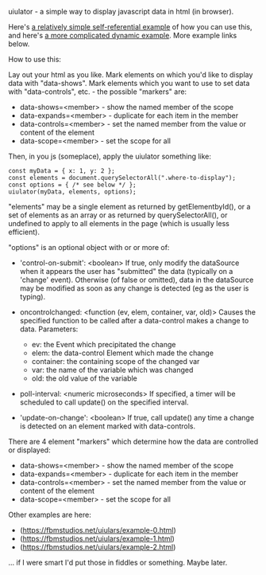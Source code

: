 uiulator - a simple way to display javascript data in html (in browser).

Here's [a relatively simple self-referential example](https://fbmstudios.net/uiulars/example-1.html) of how you can use this, and
here's [a more complicated dynamic example](https://fbmstudios.net/uiulars/example-3.html).
More example links below.

How to use this:

Lay out your html as you like.  Mark elements on which you'd
like to display data with "data-shows".  Mark elements which
you want to use to set data with "data-controls", etc. - the
possible "markers" are:

- data-shows=&lt;member>    - show the named member of the scope
- data-expands=&lt;member>  - duplicate for each item in the member
- data-controls=&lt;member> - set the named member from the value or content of the element
- data-scope=&lt;member>    - set the scope for all

Then, in you js (someplace), apply the uiulator something like:

    const myData = { x: 1, y: 2 };
    const elements = document.querySelectorAll(".where-to-display");
    const options = { /* see below */ };
    uiulator(myData, elements, options);

"elements" may be a single element as returned by getElementbyId(),
or a set of elements as an array or as returned by querySelectorAll(),
or undefined to apply to all elements in the page (which is usually
less efficient).

"options" is an optional object with or or more of:

- 'control-on-submit': &lt;boolean>
If true, only modify the dataSource when it appears the
user has "submitted" the data (typically on a 'change'
event).  Otherwise (of false or omitted), data in the
dataSource may be modified as soon as any change is
detected (eg as the user is typing).

- oncontrolchanged: &lt;function (ev, elem, container, var, old)>
Causes the specified function to be called after a
data-control makes a change to data.  Parameters:
    - ev: the Event which precipitated the change
    - elem: the data-control Element which made the change
    - container: the containing scope of the changed var
    - var: the name of the variable which was changed
    - old: the old value of the variable

- poll-interval: &lt;numeric microseconds>
If specified, a timer will be scheduled to call update()
on the specified interval.
- 'update-on-change': &lt;boolean>
If true, call update() any time a change is detected on
an element marked with data-controls.

There are 4 element "markers" which determine how the data are controlled or displayed:
- data-shows=&lt;member>    - show the named member of the scope
- data-expands=&lt;member>  - duplicate for each item in the member
- data-controls=&lt;member> - set the named member from the value or content of the element
- data-scope=&lt;member>    - set the scope for all



Other examples are here:
- (https://fbmstudios.net/uiulars/example-0.html)
- (https://fbmstudios.net/uiulars/example-1.html)
- (https://fbmstudios.net/uiulars/example-2.html)

... if I were smart I'd put those in fiddles or something.  Maybe later.
